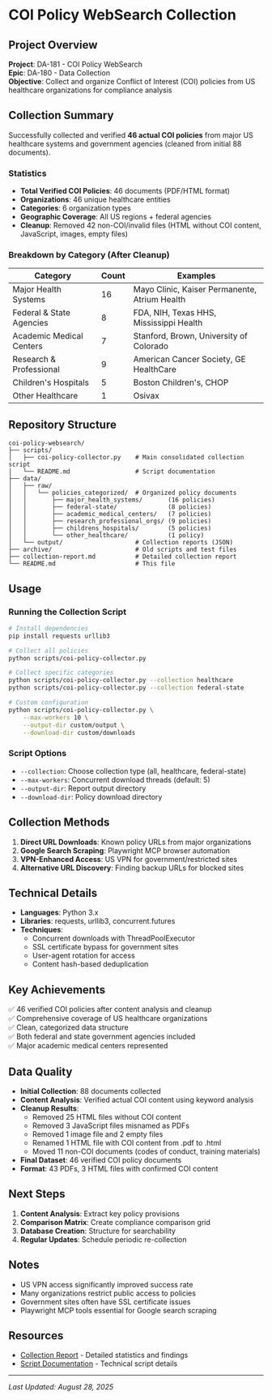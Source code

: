 # COI Policy WebSearch Collection

## Project Overview
**Project**: DA-181 - COI Policy WebSearch  
**Epic**: DA-180 - Data Collection  
**Objective**: Collect and organize Conflict of Interest (COI) policies from US healthcare organizations for compliance analysis

## Collection Summary
Successfully collected and verified **46 actual COI policies** from major US healthcare systems and government agencies (cleaned from initial 88 documents).

### Statistics
- **Total Verified COI Policies**: 46 documents (PDF/HTML format)
- **Organizations**: 46 unique healthcare entities
- **Categories**: 6 organization types
- **Geographic Coverage**: All US regions + federal agencies
- **Cleanup**: Removed 42 non-COI/invalid files (HTML without COI content, JavaScript, images, empty files)

### Breakdown by Category (After Cleanup)
| Category | Count | Examples |
|----------|-------|----------|
| Major Health Systems | 16 | Mayo Clinic, Kaiser Permanente, Atrium Health |
| Federal & State Agencies | 8 | FDA, NIH, Texas HHS, Mississippi Health |
| Academic Medical Centers | 7 | Stanford, Brown, University of Colorado |
| Research & Professional | 9 | American Cancer Society, GE HealthCare |
| Children's Hospitals | 5 | Boston Children's, CHOP |
| Other Healthcare | 1 | Osivax |

## Repository Structure
```
coi-policy-websearch/
├── scripts/
│   ├── coi-policy-collector.py    # Main consolidated collection script
│   └── README.md                  # Script documentation
├── data/
│   ├── raw/
│   │   └── policies_categorized/  # Organized policy documents
│   │       ├── major_health_systems/       (16 policies)
│   │       ├── federal-state/              (8 policies)
│   │       ├── academic_medical_centers/   (7 policies)
│   │       ├── research_professional_orgs/ (9 policies)
│   │       ├── childrens_hospitals/        (5 policies)
│   │       └── other_healthcare/           (1 policy)
│   └── output/                    # Collection reports (JSON)
├── archive/                       # Old scripts and test files
├── collection-report.md           # Detailed collection report
└── README.md                      # This file
```

## Usage

### Running the Collection Script
```bash
# Install dependencies
pip install requests urllib3

# Collect all policies
python scripts/coi-policy-collector.py

# Collect specific categories
python scripts/coi-policy-collector.py --collection healthcare
python scripts/coi-policy-collector.py --collection federal-state

# Custom configuration
python scripts/coi-policy-collector.py \
    --max-workers 10 \
    --output-dir custom/output \
    --download-dir custom/downloads
```

### Script Options
- `--collection`: Choose collection type (all, healthcare, federal-state)
- `--max-workers`: Concurrent download threads (default: 5)
- `--output-dir`: Report output directory
- `--download-dir`: Policy download directory

## Collection Methods
1. **Direct URL Downloads**: Known policy URLs from major organizations
2. **Google Search Scraping**: Playwright MCP browser automation
3. **VPN-Enhanced Access**: US VPN for government/restricted sites
4. **Alternative URL Discovery**: Finding backup URLs for blocked sites

## Technical Details
- **Languages**: Python 3.x
- **Libraries**: requests, urllib3, concurrent.futures
- **Techniques**: 
  - Concurrent downloads with ThreadPoolExecutor
  - SSL certificate bypass for government sites
  - User-agent rotation for access
  - Content hash-based deduplication

## Key Achievements
✅ 46 verified COI policies after content analysis and cleanup  
✅ Comprehensive coverage of US healthcare organizations  
✅ Clean, categorized data structure  
✅ Both federal and state government agencies included  
✅ Major academic medical centers represented  

## Data Quality
- **Initial Collection**: 88 documents collected
- **Content Analysis**: Verified actual COI content using keyword analysis
- **Cleanup Results**: 
  - Removed 25 HTML files without COI content
  - Removed 3 JavaScript files misnamed as PDFs
  - Removed 1 image file and 2 empty files
  - Renamed 1 HTML file with COI content from .pdf to .html
  - Moved 11 non-COI documents (codes of conduct, training materials)
- **Final Dataset**: 46 verified COI policy documents
- **Format**: 43 PDFs, 3 HTML files with confirmed COI content

## Next Steps
1. **Content Analysis**: Extract key policy provisions
2. **Comparison Matrix**: Create compliance comparison grid
3. **Database Creation**: Structure for searchability
4. **Regular Updates**: Schedule periodic re-collection

## Notes
- US VPN access significantly improved success rate
- Many organizations restrict public access to policies
- Government sites often have SSL certificate issues
- Playwright MCP tools essential for Google search scraping

## Resources
- [Collection Report](collection-report.md) - Detailed statistics and findings
- [Script Documentation](scripts/README.md) - Technical script details

---
*Last Updated: August 28, 2025*